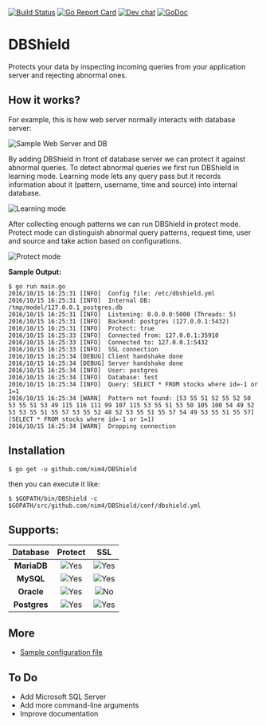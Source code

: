 [![Build Status](https://travis-ci.org/nim4/DBShield.svg?branch=master)](https://travis-ci.org/nim4/DBShield)
[![Go Report Card](https://goreportcard.com/badge/github.com/nim4/DBShield)](https://goreportcard.com/badge/github.com/nim4/DBShield)
[![Dev chat](https://img.shields.io/badge/gitter-chat-20cc20.svg)](https://gitter.im/DBShield/Lobby)
[![GoDoc](https://godoc.org/github.com/nim4/DBShield?status.svg)](https://godoc.org/github.com/nim4/DBShield)

# DBShield

Protects your data by inspecting incoming queries from your application server and rejecting abnormal ones.



## How it works?

For example, this is how web server normally interacts with database server:

![Sample Web Server and DB](https://raw.githubusercontent.com/nim4/DBShield/master/misc/how_01.png)

By adding DBShield in front of database server we can protect it against abnormal queries. To detect abnormal queries we first run DBShield in learning mode. Learning mode lets any query pass but it records information about it (pattern, username, time and source) into internal database.

![Learning mode](https://raw.githubusercontent.com/nim4/DBShield/master/misc/how_02.png)


After collecting enough patterns we can run DBShield in protect mode. Protect mode can distinguish abnormal query patterns, request time, user and source and take action based on configurations.

![Protect mode](https://raw.githubusercontent.com/nim4/DBShield/master/misc/how_03.png)

**Sample Output:**

```
$ go run main.go
2016/10/15 16:25:31 [INFO]  Config file: /etc/dbshield.yml
2016/10/15 16:25:31 [INFO]  Internal DB: /tmp/model/127.0.0.1_postgres.db
2016/10/15 16:25:31 [INFO]  Listening: 0.0.0.0:5000 (Threads: 5)
2016/10/15 16:25:31 [INFO]  Backend: postgres (127.0.0.1:5432)
2016/10/15 16:25:31 [INFO]  Protect: true
2016/10/15 16:25:33 [INFO]  Connected from: 127.0.0.1:35910
2016/10/15 16:25:33 [INFO]  Connected to: 127.0.0.1:5432
2016/10/15 16:25:33 [INFO]  SSL connection
2016/10/15 16:25:34 [DEBUG] Client handshake done
2016/10/15 16:25:34 [DEBUG] Server handshake done
2016/10/15 16:25:34 [INFO]  User: postgres
2016/10/15 16:25:34 [INFO]  Database: test
2016/10/15 16:25:34 [INFO]  Query: SELECT * FROM stocks where id=-1 or 1=1
2016/10/15 16:25:34 [WARN]  Pattern not found: [53 55 51 52 55 52 50 53 55 51 53 49 115 116 111 99 107 115 53 55 51 53 50 105 100 54 49 52 53 53 55 51 55 57 53 55 52 48 52 53 55 51 55 57 54 49 53 55 51 55 57] (SELECT * FROM stocks where id=-1 or 1=1)
2016/10/15 16:25:34 [WARN]  Dropping connection
```

## Installation

```
$ go get -u github.com/nim4/DBShield
```

then you can execute it like:
```
$ $GOPATH/bin/DBShield -c $GOPATH/src/github.com/nim4/DBShield/conf/dbshield.yml
```

## Supports:

| Database     | Protect | SSL |
|:------------:|:-------:|:---:|
| **MariaDB**  | ![Yes](https://raw.githubusercontent.com/nim4/DBShield/master/misc/yes.png) | ![Yes](https://raw.githubusercontent.com/nim4/DBShield/master/misc/yes.png) |
| **MySQL**    | ![Yes](https://raw.githubusercontent.com/nim4/DBShield/master/misc/yes.png) | ![Yes](https://raw.githubusercontent.com/nim4/DBShield/master/misc/yes.png) |
| **Oracle**   | ![Yes](https://raw.githubusercontent.com/nim4/DBShield/master/misc/yes.png) | ![No](https://raw.githubusercontent.com/nim4/DBShield/master/misc/no.png)  |
| **Postgres** | ![Yes](https://raw.githubusercontent.com/nim4/DBShield/master/misc/yes.png) | ![Yes](https://raw.githubusercontent.com/nim4/DBShield/master/misc/yes.png) |

## More
- [Sample configuration  file](https://github.com/nim4/DBShield/blob/master/conf/dbshield.yml)

## To Do

 - Add Microsoft SQL Server
 - Add more command-line arguments
 - Improve documentation
